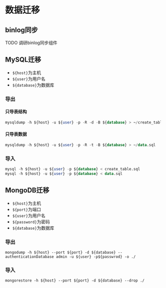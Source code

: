 # 数据迁移

## binlog同步

TODO 调研binlog同步组件

## MySQL迁移

- `${host}`为主机
- `${user}`为用户名
- `${database}`为数据库

### 导出

#### 只导表结构

```sql
mysqldump -h ${host} -u ${user} -p -R -d -B ${database} > ~/create_table.sql
```

#### 只导表数据

```sql
mysqldump -h ${host} -u ${user} -p -R -t -B ${database} > ~/data.sql
```

### 导入

```sql
mysql -h ${host} -u ${user} -p ${database} < create_table.sql
mysql -h ${host} -u ${user} -p ${database} < data.sql
```

## MongoDB迁移

- `${host}`为主机
- `${port}`为端口
- `${user}`为用户名
- `${password}`为密码
- `${database}`为数据库

### 导出

```
mongodump -h ${host} --port ${port} -d ${database} --authenticationDatabase admin -u ${user} -p${passwrod} -o ./
```

### 导入

```
mongorestore -h ${host} --port ${port} -d ${database} --drop ./
```